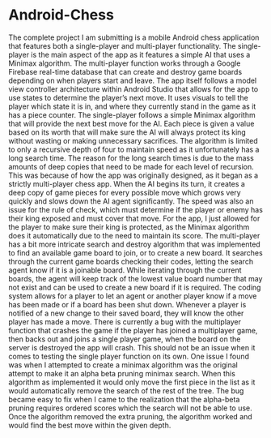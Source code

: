# Android-Chess
The complete project I am submitting is a mobile Android chess application that features both a single-player and multi-player functionality. The single-player is the main aspect of the app as it features a simple AI that uses a Minimax algorithm. The multi-player function works through a Google Firebase real-time database that can create and destroy game boards depending on when players start and leave. The app itself follows a model view controller architecture within Android Studio that allows for the app to use states to determine the player’s next move. It uses visuals to tell the player which state it is in, and where they currently stand in the game as it has a piece counter.
The single-player follows a simple Minimax algorithm that will provide the next best move for the AI. Each piece is given a value based on its worth that will make sure the AI will always protect its king without wasting or making unnecessary sacrifices. The algorithm is limited to only a recursive depth of four to maintain speed as it unfortunately has a long search time. The reason for the long search times is due to the mass amounts of deep copies that need to be made for each level of recursion. This was because of how the app was originally designed, as it began as a strictly multi-player chess app. When the AI begins its turn, it creates a deep copy of game pieces for every possible move which grows very quickly and slows down the AI agent significantly. The speed was also an issue for the rule of check, which must determine if the player or enemy has their king exposed and must cover that move. For the app, I just allowed for the player to make sure their king is protected, as the Minimax algorithm does it automatically due to the need to maintain its score. 
The multi-player has a bit more intricate search and destroy algorithm that was implemented to find an available game board to join, or to create a new board. It searches through the current game boards checking their codes, letting the search agent know if it is a joinable board. While iterating through the current boards, the agent will keep track of the lowest value board number that may not exist and can be used to create a new board if it is required. The coding system allows for a player to let an agent or another player know if a move has been made or if a board has been shut down. Whenever a player is notified of a new change to their saved board, they will know the other player has made a move. There is currently a bug with the multiplayer function that crashes the game if the player has joined a multiplayer game, then backs out and joins a single player game, when the board on the server is destroyed the app will crash. This should not be an issue when it comes to testing the single player function on its own. 
One issue I found was when I attempted to create a minimax algorithm was the original attempt to make it an alpha beta pruning minimax search. When this algorithm as implemented it would only move the first piece in the list as it would automatically remove the search of the rest of the tree. The bug became easy to fix when I came to the realization that the alpha-beta pruning requires ordered scores which the search will not be able to use. Once the algorithm removed the extra pruning, the algorithm worked and would find the best move within the given depth. 

